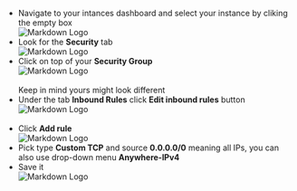 

* Navigate to your intances dashboard and select your instance by cliking the empty box <br /> 
    ![Markdown Logo](https://raw.githubusercontent.com/hectorproko/LAMP_STACK/main/images/checkMark.png) <br>
* Look for the **Security** tab <br /> 
    ![Markdown Logo](https://raw.githubusercontent.com/hectorproko/LAMP_STACK/main/images/security.png) <br>
* Click on top of your **Security Group**  <br />
    ![Markdown Logo](https://raw.githubusercontent.com/hectorproko/LAMP_STACK/main/images/securityGroup.png) <br> <br />
    Keep in mind yours might look different
* Under the tab **Inbound Rules** click **Edit inbound rules** button <br />
    ![Markdown Logo](https://raw.githubusercontent.com/hectorproko/LAMP_STACK/main/images/editInboundRules.png) <br> <br />
* Click **Add rule** <br />
    ![Markdown Logo](https://raw.githubusercontent.com/hectorproko/LAMP_STACK/main/images/addRule.png) <br> 
* Pick type **Custom TCP** and source **0.0.0.0/0** meaning all IPs, you can also use drop-down menu **Anywhere-IPv4**
* Save it <br />
    ![Markdown Logo](https://raw.githubusercontent.com/hectorproko/LAMP_STACK/main/images/SaveRules.png) <br> 

   